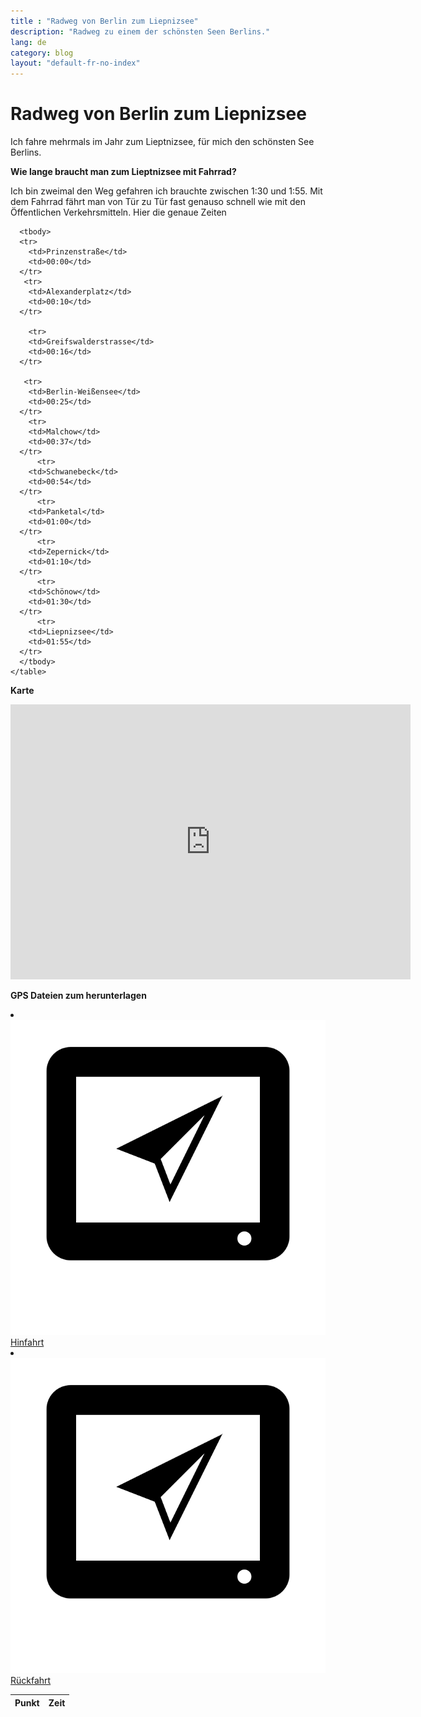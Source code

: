 ```yaml
---
title : "Radweg von Berlin zum Liepnizsee"
description: "Radweg zu einem der schönsten Seen Berlins."
lang: de
category: blog
layout: "default-fr-no-index"
---
```

 
<div class="container blog" >
     <div class="row" id="liepnizsee">
         <div class="col-xs-12">
          <h1>Radweg von Berlin zum Liepnizsee</h1>
        </div>
      </div>
  

<div class="row">
  <div class="col-xs-12">

<p>Ich fahre mehrmals im Jahr zum Lieptnizsee, für mich den schönsten See Berlins. </p>
   

<p><strong>Wie lange braucht man zum Lieptnizsee mit Fahrrad?</strong><p>
<p>Ich bin zweimal den Weg gefahren ich brauchte zwischen 1:30 und 1:55. Mit dem Fahrrad fährt man von Tür zu Tür fast genauso schnell wie mit den Öffentlichen Verkehrsmitteln. Hier die genaue Zeiten</p>


<table class="table" align="center">
  <thead>
      <tr>
        <th>Punkt</th>
        <th>Zeit</th>
        </tr>
      </thead>
      
      <tbody>
      <tr>
        <td>Prinzenstraße</td>
        <td>00:00</td>
      </tr>
       <tr>
        <td>Alexanderplatz</td>
        <td>00:10</td>
      </tr>

        <tr>
        <td>Greifswalderstrasse</td>
        <td>00:16</td>
      </tr>

       <tr>
        <td>Berlin-Weißensee</td>
        <td>00:25</td>
      </tr>
        <tr>
        <td>Malchow</td>
        <td>00:37</td>
      </tr>
          <tr>
        <td>Schwanebeck</td>
        <td>00:54</td>
      </tr>
          <tr>
        <td>Panketal</td>
        <td>01:00</td>
      </tr>
          <tr>
        <td>Zepernick</td>
        <td>01:10</td>
      </tr>
          <tr>
        <td>Schönow</td>
        <td>01:30</td>
      </tr>
          <tr>
        <td>Liepnizsee</td>
        <td>01:55</td>
      </tr>
      </tbody>
    </table>


<p><strong>Karte</strong></p>

<p align="center"><iframe src="https://www.komoot.de/tour/17207986/embed" width="640" height="440" frameBorder="0" scrolling="no" marginheight="0" marginwidth="0"></iframe></p>

<p><strong>GPS Dateien zum herunterlagen</strong></p>

<li><img src="Images/gps.png" alt="gps" id="thxlistshawo"><a href="https://github.com/batardo/batardo.github.io/blob/master/carte/hinfahrt.gpx" download="">Hinfahrt</a></li>
<li><img src="Images/gps.png" alt="gps" id="thxlistshawo"><a href="https://github.com/batardo/batardo.github.io/blob/master/carte/rückfahrt.gpx" download="">Rückfahrt</a></li>

</div>
</div>



